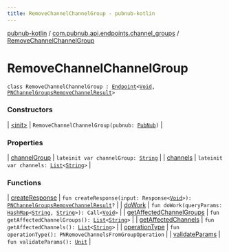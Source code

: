 ```yaml
---
title: RemoveChannelChannelGroup - pubnub-kotlin
---
```


[pubnub-kotlin](../../index.html) / [com.pubnub.api.endpoints.channel_groups](../index.html) / [RemoveChannelChannelGroup](./index.html)

# RemoveChannelChannelGroup

`class RemoveChannelChannelGroup : `[`Endpoint`](../../com.pubnub.api/-endpoint/index.html)`<`[`Void`](https://docs.oracle.com/javase/6/docs/api/java/lang/Void.html)`, `[`PNChannelGroupsRemoveChannelResult`](../../com.pubnub.api.models.consumer.channel_group/-p-n-channel-groups-remove-channel-result/index.html)`>`

### Constructors

| [&lt;init&gt;](-init-.html) | `RemoveChannelChannelGroup(pubnub: `[`PubNub`](../../com.pubnub.api/-pub-nub/index.html)`)` |

### Properties

| [channelGroup](channel-group.html) | `lateinit var channelGroup: `[`String`](https://kotlinlang.org/api/latest/jvm/stdlib/kotlin/-string/index.html) |
| [channels](channels.html) | `lateinit var channels: `[`List`](https://kotlinlang.org/api/latest/jvm/stdlib/kotlin.collections/-list/index.html)`<`[`String`](https://kotlinlang.org/api/latest/jvm/stdlib/kotlin/-string/index.html)`>` |

### Functions

| [createResponse](create-response.html) | `fun createResponse(input: Response<`[`Void`](https://docs.oracle.com/javase/6/docs/api/java/lang/Void.html)`>): `[`PNChannelGroupsRemoveChannelResult`](../../com.pubnub.api.models.consumer.channel_group/-p-n-channel-groups-remove-channel-result/index.html)`?` |
| [doWork](do-work.html) | `fun doWork(queryParams: `[`HashMap`](https://docs.oracle.com/javase/6/docs/api/java/util/HashMap.html)`<`[`String`](https://kotlinlang.org/api/latest/jvm/stdlib/kotlin/-string/index.html)`, `[`String`](https://kotlinlang.org/api/latest/jvm/stdlib/kotlin/-string/index.html)`>): Call<`[`Void`](https://docs.oracle.com/javase/6/docs/api/java/lang/Void.html)`>` |
| [getAffectedChannelGroups](get-affected-channel-groups.html) | `fun getAffectedChannelGroups(): `[`List`](https://kotlinlang.org/api/latest/jvm/stdlib/kotlin.collections/-list/index.html)`<`[`String`](https://kotlinlang.org/api/latest/jvm/stdlib/kotlin/-string/index.html)`>` |
| [getAffectedChannels](get-affected-channels.html) | `fun getAffectedChannels(): `[`List`](https://kotlinlang.org/api/latest/jvm/stdlib/kotlin.collections/-list/index.html)`<`[`String`](https://kotlinlang.org/api/latest/jvm/stdlib/kotlin/-string/index.html)`>` |
| [operationType](operation-type.html) | `fun operationType(): PNRemoveChannelsFromGroupOperation` |
| [validateParams](validate-params.html) | `fun validateParams(): `[`Unit`](https://kotlinlang.org/api/latest/jvm/stdlib/kotlin/-unit/index.html) |

